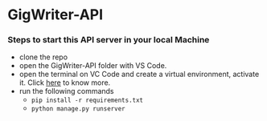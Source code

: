 # GigWriter-API

### Steps to start this API server in your local Machine

- clone the repo
- open the GigWriter-API folder with VS Code.
- open the terminal on VC Code and create a virtual environment, activate it. Click [here](https://www.youtube.com/watch?v=TlObgM12TQQ) to know more.
- run the following commands
    - `pip install -r requirements.txt`
    - `python manage.py runserver`

